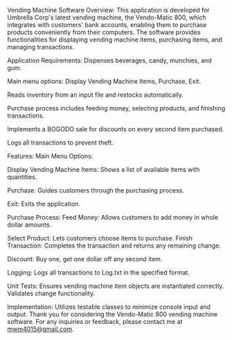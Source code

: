 Vending Machine Software
Overview:
This application is developed for Umbrella Corp's latest vending machine, the Vendo-Matic 800, which integrates with customers' bank accounts, enabling them to purchase products conveniently from their computers. The software provides functionalities for displaying vending machine items, purchasing items, and managing transactions.

Application Requirements:
Dispenses beverages, candy, munchies, and gum.

Main menu options: Display Vending Machine Items, Purchase, Exit.

Reads inventory from an input file and restocks automatically.

Purchase process includes feeding money, selecting products, and finishing transactions.

Implements a BOGODO sale for discounts on every second item purchased.

Logs all transactions to prevent theft.


Features:
Main Menu Options:

Display Vending Machine Items: Shows a list of available items with quantities.

Purchase: Guides customers through the purchasing process.

Exit: Exits the application.

Purchase Process:
Feed Money: Allows customers to add money in whole dollar amounts.

Select Product: Lets customers choose items to purchase.
Finish Transaction: Completes the transaction and returns any remaining change.

Discount:
Buy one, get one dollar off any second item.

Logging:
Logs all transactions to Log.txt in the specified format.

Unit Tests:
Ensures vending machine item objects are instantiated correctly.
Validates change functionality.

Implementation:
Utilizes testable classes to minimize console input and output.
Thank you for considering the Vendo-Matic 800 vending machine software. For any inquiries or feedback, please contact me at mwm4015@gmail.com.

